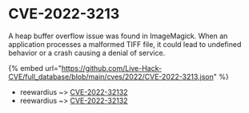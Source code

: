 # CVE-2022-3213

A heap buffer overflow issue was found in ImageMagick. When an application processes a malformed TIFF file, it could lead to undefined behavior or a crash causing a denial of service.

{% embed url="https://github.com/Live-Hack-CVE/full_database/blob/main/cves/2022/CVE-2022-3213.json" %}


* reewardius ~> [CVE-2022-32132](https://www.alice-snow.ru/2022/database/cve-2022-3213/cve-2022-32132-reewardius)
* reewardius ~> [CVE-2022-32132](https://www.alice-snow.ru/2022/database/cve-2022-3213/cve-2022-32132-reewardius)